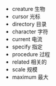 - creature 生物
- cursor 光标
- directory 目录
- character 字符
- current 电流
- specify 指定
- procedure 过程
- related 相关的
- scale 规模
- maximum 最大